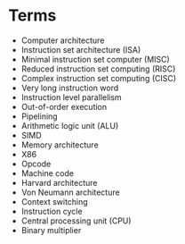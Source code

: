# Terms

- Computer architecture
- Instruction set architecture (ISA)
- Minimal instruction set computer (MISC)
- Reduced instruction set computing (RISC)
- Complex instruction set computing (CISC)
- Very long instruction word
- Instruction level parallelism
- Out-of-order execution
- Pipelining
- Arithmetic logic unit (ALU)
- SIMD
- Memory architecture
- X86
- Opcode
- Machine code
- Harvard architecture
- Von Neumann architecture
- Context switching
- Instruction cycle
- Central processing unit (CPU)
- Binary multiplier

